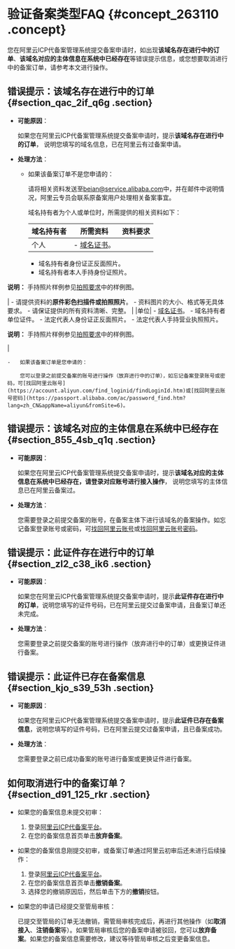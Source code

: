# 验证备案类型FAQ {#concept_263110 .concept}

您在阿里云ICP代备案管理系统提交备案申请时，如出现**该域名存在进行中的订单**、**该域名对应的主体信息在系统中已经存在**等错误提示信息，或您想要取消进行中的备案订单，请参考本文进行操作。

## 错误提示：该域名存在进行中的订单 {#section_qac_2if_q6g .section}

-   **可能原因**：

    如果您在阿里云ICP代备案管理系统提交备案申请时，提示**该域名存在进行中的订单**， 说明您填写的域名信息，已在阿里云有过备案申请。

-   **处理方法**：
    -   如果该备案订单不是您申请的：

        请将相关资料发送至[beian@service.alibaba.com](mailto:beian@service.alibaba.com)中，并在邮件中说明情况，阿里云专员会联系原备案用户处理相关备案事宜。

        域名持有者为个人或单位时，所需提供的相关资料如下：

        |域名持有者|所需资料|资料要求|
        |-----|----|----|
        |个人|         -   [域名证书](../../../../../cn.zh-CN/域名管理/下载域名证书.md#)。
        -   域名持有者身份证正反面照片。
        -   域名持有者本人手持身份证照片。

**说明：** 手持照片样例参见[拍照要求](../cn.zh-CN/资料下载/手持个人证件照片.md#section_2zx_rld_b3p)中的样例图。

 |         -   请提供资料的**原件彩色扫描件或拍照照片**。
        -   资料图片的大小、格式等无具体要求。
        -   请保证提供的所有资料清晰、完整。
 |
        |单位|         -   [域名证书](../../../../../cn.zh-CN/域名管理/下载域名证书.md#)。
        -   域名持有者单位证件。
        -   法定代表人身份证正反面照片。
        -   法定代表人手持营业执照照片。

**说明：** 手持照片样例参见[拍照要求](../cn.zh-CN/资料下载/手持单位证件照片.md#section_bzf_vn6_1v1)中的样例图。

 |

    -   如果该备案订单是您申请的：

        您可以登录之前提交备案的账号进行操作（放弃进行中的订单），如忘记备案登录账号或密码，可[找回阿里云账号](https://account.aliyun.com/find_loginid/findLoginId.htm)或[找回阿里云账号密码](https://passport.alibaba.com/ac/password_find.htm?lang=zh_CN&appName=aliyun&fromSite=6)。


## 错误提示：该域名对应的主体信息在系统中已经存在 {#section_855_4sb_q1q .section}

-   **可能原因**：

    如果您在阿里云ICP代备案管理系统提交备案申请时，提示**该域名对应的主体信息在系统中已经存在，请登录对应账号进行接入操作**， 说明您填写的主体信息已在阿里云备案过。

-   **处理方法**：

    您需要登录之前提交备案的账号，在备案主体下进行该域名的备案操作。如忘记备案登录账号或密码，可[找回阿里云账号](https://account.aliyun.com/find_loginid/findLoginId.htm)或[找回阿里云账号密码](https://passport.alibaba.com/ac/password_find.htm?lang=zh_CN&appName=aliyun&fromSite=6)。


## 错误提示：此证件存在进行中的订单 {#section_zl2_c38_ik6 .section}

-   **可能原因**：

    如果您在阿里云ICP代备案管理系统提交备案申请时，提示**此证件存在进行中的订单**，说明您填写的证件号码，已在阿里云提交过备案申请，且备案订单还未完成。

-   **处理方法**：

    您需要登录之前提交备案的账号进行操作（放弃进行中的订单）或更换证件进行备案。


## 错误提示：此证件已存在备案信息 {#section_kjo_s39_53h .section}

-   **可能原因**：

    如果您在阿里云ICP代备案管理系统提交备案申请时，提示**此证件已存在备案信息**，说明您填写的证件号码，已在阿里云提交过备案申请，且已备案成功。

-   **处理方法**：

    您需要登录之前已成功备案的账号进行备案或更换证件进行备案。


## 如何取消进行中的备案订单？ {#section_d91_125_rkr .section}

-   如果您的备案信息未提交初审：
    1.  登录[阿里云ICP代备案平台](https://beian.aliyun.com/order/index.htm)。
    2.  在您的备案信息首页单击**放弃备案**。
-   如果您的备案信息刚提交初审，或备案订单通过阿里云初审后还未进行后续操作：
    1.  登录[阿里云ICP代备案平台](https://beian.aliyun.com/order/index.htm)。
    2.  在您的备案信息首页单击**撤销备案**。
    3.  选择您的撤销原因后，然后单击下方的**撤销**按钮。
-   如果您的申请已经提交至管局审核：

    已提交至管局的订单无法撤销，需管局审核完成后，再进行其他操作（如**取消接入**、**注销备案**等）。如果管局审核后您的备案申请被驳回，您可以**放弃备案**。如果您的备案信息需要修改，建议等待管局审核之后变更备案信息。


